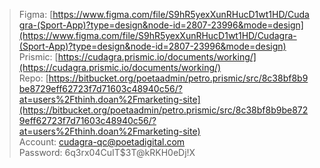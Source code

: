 > Figma: [https://www.figma.com/file/S9hR5yexXunRHucD1wt1HD/Cudagra-(Sport-App)?type=design&node-id=2807-23996&mode=design](https://www.figma.com/file/S9hR5yexXunRHucD1wt1HD/Cudagra-(Sport-App)?type=design&node-id=2807-23996&mode=design)  
> Prismic: [https://cudagra.prismic.io/documents/working/](https://cudagra.prismic.io/documents/working/)  
> Repo: [https://bitbucket.org/poetaadmin/petro.prismic/src/8c38bf8b9be8729eff62723f7d71603c48940c56/?at=users%2Fthinh.doan%2Fmarketing-site](https://bitbucket.org/poetaadmin/petro.prismic/src/8c38bf8b9be8729eff62723f7d71603c48940c56/?at=users%2Fthinh.doan%2Fmarketing-site)  
> Account: [cudagra-qc@poetadigital.com](mailto:cudagra-qc@poetadigital.com)  
> Password: 6q3rx04CuIT$3T@kRKH0eDj!X